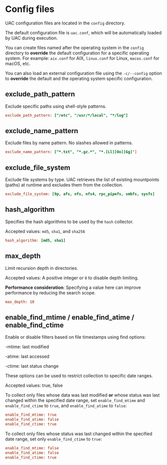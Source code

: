 # Config files

UAC configuration files are located in the `config` directory.

The default configuration file is `uac.conf`, which will be automatically loaded by UAC during execution.

You can create files named after the operating system in the `config` directory to **override** the default configuration for a specific operating system. For example: `aix.conf` for AIX, `linux.conf` for Linux, `macos.conf` for macOS, etc.

You can also load an external configuration file using the `-c/--config` option to **override** the default and the operating system specific configuration.

## exclude\_path\_pattern

Exclude specific paths using shell-style patterns.

```ini
exclude_path_pattern: ["/etc", "/usr/*/local", "*/log"]
```

## exclude\_name\_pattern

Exclude files by name pattern. No slashes allowed in patterns.

```ini
exclude_name_pattern: ["*.txt", "*.gz.*", "*.[Ll][Oo][Gg]"]
```

## exclude\_file\_system

Exclude file systems by type. UAC retrieves the list of existing mountpoints (paths) at runtime and excludes them from the collection.

```ini
exclude_file_system: [9p, afs, nfs, nfs4, rpc_pipefs, smbfs, sysfs]
```

## hash_algorithm

Specifies the hash algorithms to be used by the `hash` collector.

Accepted values: `md5`, `sha1`, and `sha256`

```ini
hash_algorithm: [md5, sha1]
```

## max\_depth

Limit recursion depth in directories.

Accepted values: A positive integer or `0` to disable depth limiting.

**Performance consideration**: Specifying a value here can improve performance by reducing the search scope.

```ini
max_depth: 10
```

## enable\_find\_mtime / enable\_find\_atime / enable\_find\_ctime

Enable or disable filters based on file timestamps using find options:

-mtime: last modified

-atime: last accessed

-ctime: last status change

These options can be used to restrict collection to specific date ranges.

Accepted values: true, false

To collect only files whose data was last modified **or** whose status was last changed within the specified date range, set `enable_find_mtime` and `enable_find_ctime` to `true`, and `enable_find_atime` to `false`:

```ini
enable_find_mtime: true
enable_find_atime: false
enable_find_ctime: true
```

To collect only files whose status was last changed within the specified date range, set only `enable_find_ctime` to `true`:

```ini
enable_find_mtime: false
enable_find_atime: false
enable_find_ctime: true
```
